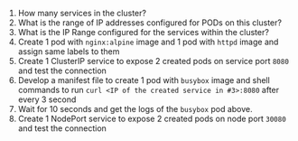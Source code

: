 1. How many services in the cluster?
2. What is the range of IP addresses configured for PODs on this cluster?
3. What is the IP Range configured for the services within the cluster?
4. Create 1 pod with `nginx:alpine` image and 1 pod with `httpd` image and assign same labels to them
5. Create 1 ClusterIP service to expose 2 created pods on service port `8080` and test the connection
6. Develop a manifest file to create 1 pod with `busybox` image and shell commands to run `curl <IP of the created service in #3>:8080` after every 3 second
7. Wait for 10 seconds and get the logs of the `busybox` pod above.
8. Create 1 NodePort service to expose 2 created pods on node port `30080` and test the connection
